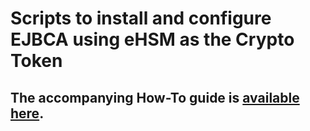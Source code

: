 # Scripts to install and configure EJBCA using eHSM as the Crypto Token

## The accompanying How-To guide is [available here](https://ellipticsecure.com/ehsm/how-to/2019/08/07/configure-ejbca-with-eHSM.html).
